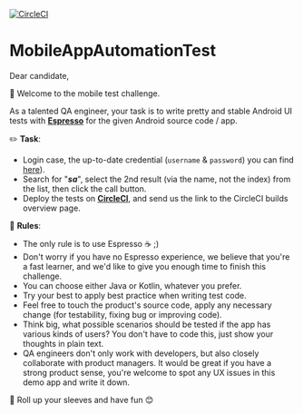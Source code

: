 [![CircleCI](https://circleci.com/gh/ricardorlg/FreeNowTestInterview/tree/master.svg?style=svg)](https://circleci.com/gh/ricardorlg/FreeNowTestInterview/tree/master)

# MobileAppAutomationTest

Dear candidate,

🎈 Welcome to the mobile test challenge.

As a talented QA engineer, your task is to write pretty and stable Android UI tests with [**Espresso**](https://developer.android.com/training/testing/espresso/index.html) for the given Android source code / app.

✏️ **Task**:
* Login case, the up-to-date credential (`username` & `password`) you can find [here](https://randomuser.me/api/?seed=a1f30d446f820665)).
* Search for "***sa***", select the 2nd result (via the name, not the index) from the list, then click the call button.
* Deploy the tests on [**CircleCI**](https://circleci.com/), and send us the link to the CircleCI builds overview page.

📖 **Rules**:
* The only rule is to use Espresso ☕ ;)
* Don't worry if you have no Espresso experience, we believe that you're a fast learner, and we'd like to give you enough time to finish this challenge.
* You can choose either Java or Kotlin, whatever you prefer.
* Try your best to apply best practice when writing test code.
* Feel free to touch the product's source code, apply any necessary change (for testability, fixing bug or improving code).
* Think big, what possible scenarios should be tested if the app has various kinds of users?  You don't have to code this, just show your thoughts in plain text.
* QA engineers don't only work with developers, but also closely collaborate with product managers.  It would be great if you have a strong product sense, you're welcome to spot any UX issues in this demo app and write it down.

💪 Roll up your sleeves and have fun 😊

